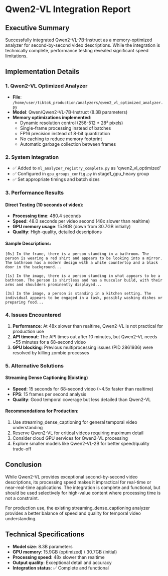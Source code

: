 # Qwen2-VL Integration Report

## Executive Summary
Successfully integrated Qwen2-VL-7B-Instruct as a memory-optimized analyzer for second-by-second video descriptions. While the integration is technically complete, performance testing revealed significant speed limitations.

## Implementation Details

### 1. Qwen2-VL Optimized Analyzer
- **File**: `/home/user/tiktok_production/analyzers/qwen2_vl_optimized_analyzer.py`
- **Model**: Qwen/Qwen2-VL-7B-Instruct (8.3B parameters)
- **Memory optimizations implemented**:
  - Dynamic resolution control (256-512 * 28² pixels)
  - Single-frame processing instead of batches
  - FP16 precision instead of 8-bit quantization
  - No caching to reduce memory footprint
  - Automatic garbage collection between frames

### 2. System Integration
- ✅ Added to `ml_analyzer_registry_complete.py` as 'qwen2_vl_optimized'
- ✅ Configured in `gpu_groups_config.py` in stage1_gpu_heavy group
- ✅ Set appropriate timings and batch sizes

### 3. Performance Results

#### Direct Testing (10 seconds of video):
- **Processing time**: 480.4 seconds
- **Speed**: 48.0 seconds per video second (48x slower than realtime)
- **GPU memory usage**: 15.9GB (down from 30.7GB initially)
- **Quality**: High-quality, detailed descriptions

#### Sample Descriptions:
```
[0s] In the frame, there is a person standing in a bathroom. The person is wearing a red shirt and appears to be looking into a mirror. The bathroom has a modern design with a white countertop and a black door in the background...

[1s] In the image, there is a person standing in what appears to be a bathroom. The person is shirtless and has a muscular build, with their arms and shoulders prominently displayed...

[3s] In the image, a person is standing in a kitchen setting. The individual appears to be engaged in a task, possibly washing dishes or preparing food...
```

### 4. Issues Encountered

1. **Performance**: At 48x slower than realtime, Qwen2-VL is not practical for production use
2. **API timeout**: The API times out after 10 minutes, but Qwen2-VL needs ~55 minutes for a 68-second video
3. **GPU blocking**: Previous multiprocessing issues (PID 2861936) were resolved by killing zombie processes

### 5. Alternative Solutions

#### Streaming Dense Captioning (Existing)
- **Speed**: 15 seconds for 68-second video (~4.5x faster than realtime)
- **FPS**: 15 frames per second analysis
- **Quality**: Good temporal coverage but less detailed than Qwen2-VL

#### Recommendations for Production:
1. Use streaming_dense_captioning for general temporal video understanding
2. Reserve Qwen2-VL for critical videos requiring maximum detail
3. Consider cloud GPU services for Qwen2-VL processing
4. Explore smaller models like Qwen2-VL-2B for better speed/quality trade-off

## Conclusion

While Qwen2-VL provides exceptional second-by-second video descriptions, its processing speed makes it impractical for real-time or near-real-time applications. The integration is complete and functional, but should be used selectively for high-value content where processing time is not a constraint.

For production use, the existing streaming_dense_captioning analyzer provides a better balance of speed and quality for temporal video understanding.

## Technical Specifications

- **Model size**: 8.3B parameters
- **GPU memory**: 15.9GB (optimized) / 30.7GB (initial)
- **Processing speed**: 48x slower than realtime
- **Output quality**: Exceptional detail and accuracy
- **Integration status**: ✅ Complete and functional
